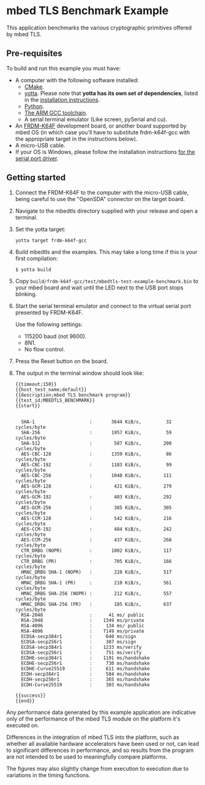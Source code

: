 # mbed TLS Benchmark Example

This application benchmarks the various cryptographic primitives offered by mbed TLS.

## Pre-requisites

To build and run this example you must have:

* A computer with the following software installed:
  * [CMake](http://www.cmake.org/download/).
  * [yotta](https://github.com/ARMmbed/yotta). Please note that **yotta has its own set of dependencies**, listed in the [installation instructions](http://armmbed.github.io/yotta/#installing-on-windows).
  * [Python](https://www.python.org/downloads/).
  * [The ARM GCC toolchain](https://launchpad.net/gcc-arm-embedded).
  * A serial terminal emulator (Like screen, pySerial and cu).
* An [FRDM-K64F](http://developer.mbed.org/platforms/FRDM-K64F/) development board, or another board supported by mbed OS (in which case you'll have to substitute frdm-k64f-gcc with the appropriate target in the instructions below).
* A micro-USB cable.
* If your OS is Windows, please follow the installation instructions [for the serial port driver](https://developer.mbed.org/handbook/Windows-serial-configuration).

## Getting started

1. Connect the FRDM-K64F to the computer with the micro-USB cable, being careful to use the "OpenSDA" connector on the target board.

2. Navigate to the mbedtls directory supplied with your release and open a terminal.

3. Set the yotta target:

    ```
    yotta target frdm-k64f-gcc
    ```

4. Build mbedtls and the examples. This may take a long time if this is your first compilation:

    ```
    $ yotta build
    ```

5. Copy `build/frdm-k64f-gcc/test/mbedtls-test-example-benchmark.bin` to your mbed board and wait until the LED next to the USB port stops blinking.

6. Start the serial terminal emulator and connect to the virtual serial port presented by FRDM-K64F. 

   Use the following settings:

    * 115200 baud (not 9600).
    * 8N1.
    * No flow control.

7. Press the Reset button on the board.

8. The output in the terminal window should look like:

    ```
    {{timeout;150}}
    {{host_test_name;default}}
    {{description;mbed TLS benchmark program}}
    {{test_id;MBEDTLS_BENCHMARK}}
    {{start}}


      SHA-1                    :       3644 KiB/s,         32 cycles/byte
      SHA-256                  :       1957 KiB/s,         59 cycles/byte
      SHA-512                  :        587 KiB/s,        200 cycles/byte
      AES-CBC-128              :       1359 KiB/s,         86 cycles/byte
      AES-CBC-192              :       1183 KiB/s,         99 cycles/byte
      AES-CBC-256              :       1048 KiB/s,        111 cycles/byte
      AES-GCM-128              :        421 KiB/s,        279 cycles/byte
      AES-GCM-192              :        403 KiB/s,        292 cycles/byte
      AES-GCM-256              :        385 KiB/s,        305 cycles/byte
      AES-CCM-128              :        542 KiB/s,        216 cycles/byte
      AES-CCM-192              :        484 KiB/s,        242 cycles/byte
      AES-CCM-256              :        437 KiB/s,        268 cycles/byte
      CTR_DRBG (NOPR)          :       1002 KiB/s,        117 cycles/byte
      CTR_DRBG (PR)            :        705 KiB/s,        166 cycles/byte
      HMAC_DRBG SHA-1 (NOPR)   :        228 KiB/s,        517 cycles/byte
      HMAC_DRBG SHA-1 (PR)     :        210 KiB/s,        561 cycles/byte
      HMAC_DRBG SHA-256 (NOPR) :        212 KiB/s,        557 cycles/byte
      HMAC_DRBG SHA-256 (PR)   :        185 KiB/s,        637 cycles/byte
      RSA-2048                 :      41 ms/ public
      RSA-2048                 :    1349 ms/private
      RSA-4096                 :     134 ms/ public
      RSA-4096                 :    7149 ms/private
      ECDSA-secp384r1          :     640 ms/sign
      ECDSA-secp256r1          :     387 ms/sign
      ECDSA-secp384r1          :    1233 ms/verify
      ECDSA-secp256r1          :     751 ms/verify
      ECDHE-secp384r1          :    1191 ms/handshake
      ECDHE-secp256r1          :     730 ms/handshake
      ECDHE-Curve25519         :     611 ms/handshake
      ECDH-secp384r1           :     584 ms/handshake
      ECDH-secp256r1           :     365 ms/handshake
      ECDH-Curve25519          :     303 ms/handshake

    {{success}}
    {{end}}
    ```

Any performance data generated by this example application are indicative only of the performance of the mbed TLS module on the platform it's executed on.

Differences in the integration of mbed TLS into the platform, such as whether all available hardware accelerators have been used or not, can lead to significant differences in performance, and so results from the program are not intended to be used to meaningfully compare platforms.

The figures may also slightly change from execution to execution due to variations in the timing functions.
